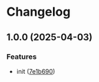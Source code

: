 # Changelog

## 1.0.0 (2025-04-03)


### Features

* init ([7e1b690](https://github.com/bogaertg/release-please-bug-update-prs/commit/7e1b690cd76f3fe2d023c0954b66f34c846d4bd3))
